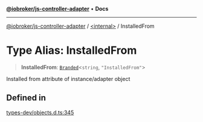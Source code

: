 [**@iobroker/js-controller-adapter**](../../README.md) • **Docs**

***

[@iobroker/js-controller-adapter](../../globals.md) / [\<internal\>](../README.md) / InstalledFrom

# Type Alias: InstalledFrom

> **InstalledFrom**: [`Branded`](Branded.md)\<`string`, `"InstalledFrom"`\>

Installed from attribute of instance/adapter object

## Defined in

[types-dev/objects.d.ts:345](https://github.com/ioBroker/ioBroker.js-controller/blob/8896efebaa940f64d52c1c649e1e7f7a5500873b/packages/types-dev/objects.d.ts#L345)
